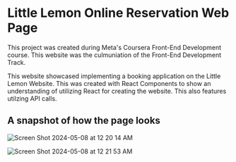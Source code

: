 # Little Lemon Online Reservation Web Page

This project was created during Meta's Coursera Front-End Development course. This website was the culmuniation of the Front-End Development Track.

This website showcased implementing a booking application on the Little Lemon Website. This was created with React Components to show an understanding of utilizing React for creating the website. This also features utilzing API calls.

## A snapshot of how the page looks 
![Screen Shot 2024-05-08 at 12 20 14 AM](https://github.com/lamkg/LittleLemon-Online-Reservation/assets/38263881/b0fcf4a7-4aaf-406e-87cf-ca65c1dafa3c)


![Screen Shot 2024-05-08 at 12 21 53 AM](https://github.com/lamkg/LittleLemon-Online-Reservation/assets/38263881/01562533-723e-4b10-9bbf-c8baf9db4415)